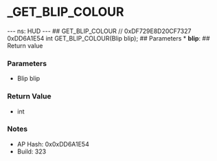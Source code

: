 # _GET_BLIP_COLOUR

--- ns: HUD --- ## GET_BLIP_COLOUR  // 0xDF729E8D20CF7327 0xDD6A1E54 int GET_BLIP_COLOUR(Blip blip);   ## Parameters * **blip**:  ## Return value

### Parameters
* Blip blip

### Return Value
* int

### Notes
* AP Hash: 0x0xDD6A1E54
* Build: 323

